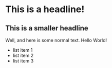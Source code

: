 # This is a headline!

## This is a smaller headline

Well, and here is some normal text. Hello World!

* list item 1
* list item 2
* list item 3
